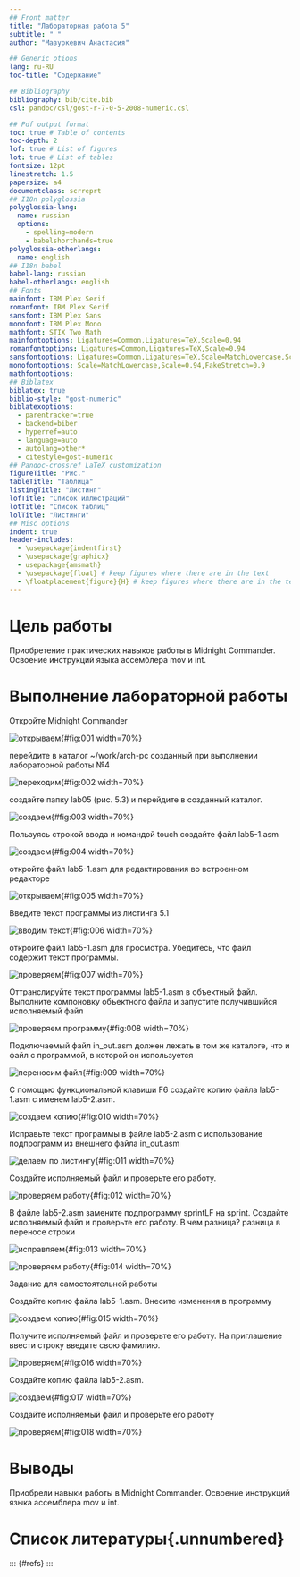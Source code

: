 ```yaml
---
## Front matter
title: "Лабораторная работа 5"
subtitle: " "
author: "Мазуркевич Анастасия"

## Generic otions
lang: ru-RU
toc-title: "Содержание"

## Bibliography
bibliography: bib/cite.bib
csl: pandoc/csl/gost-r-7-0-5-2008-numeric.csl

## Pdf output format
toc: true # Table of contents
toc-depth: 2
lof: true # List of figures
lot: true # List of tables
fontsize: 12pt
linestretch: 1.5
papersize: a4
documentclass: scrreprt
## I18n polyglossia
polyglossia-lang:
  name: russian
  options:
	- spelling=modern
	- babelshorthands=true
polyglossia-otherlangs:
  name: english
## I18n babel
babel-lang: russian
babel-otherlangs: english
## Fonts
mainfont: IBM Plex Serif
romanfont: IBM Plex Serif
sansfont: IBM Plex Sans
monofont: IBM Plex Mono
mathfont: STIX Two Math
mainfontoptions: Ligatures=Common,Ligatures=TeX,Scale=0.94
romanfontoptions: Ligatures=Common,Ligatures=TeX,Scale=0.94
sansfontoptions: Ligatures=Common,Ligatures=TeX,Scale=MatchLowercase,Scale=0.94
monofontoptions: Scale=MatchLowercase,Scale=0.94,FakeStretch=0.9
mathfontoptions:
## Biblatex
biblatex: true
biblio-style: "gost-numeric"
biblatexoptions:
  - parentracker=true
  - backend=biber
  - hyperref=auto
  - language=auto
  - autolang=other*
  - citestyle=gost-numeric
## Pandoc-crossref LaTeX customization
figureTitle: "Рис."
tableTitle: "Таблица"
listingTitle: "Листинг"
lofTitle: "Список иллюстраций"
lotTitle: "Список таблиц"
lolTitle: "Листинги"
## Misc options
indent: true
header-includes:
  - \usepackage{indentfirst}
  - \usepackage{graphicx}
  - usepackage{amsmath}
  - \usepackage{float} # keep figures where there are in the text
  - \floatplacement{figure}{H} # keep figures where there are in the text
---
```


# Цель работы

Приобретение практических навыков работы в Midnight Commander. Освоение инструкций
языка ассемблера mov и int.


# Выполнение лабораторной работы

Откройте Midnight Commander

![открываем](image/5.1.jpg){#fig:001 width=70%}

перейдите в каталог ~/work/arch-pc созданный при выполнении лабораторной работы №4

![переходим](image/5.2.jpg){#fig:002 width=70%}

создайте папку lab05 (рис. 5.3) и перейдите в созданный каталог.

![создаем](image/5.3.jpg){#fig:003 width=70%}

Пользуясь строкой ввода и командой touch создайте файл lab5-1.asm

![создаем](image/5.4.jpg){#fig:004 width=70%}

откройте файл lab5-1.asm для редактирования во встроенном редакторе

![открываем](image/5.5.jpg){#fig:005 width=70%}

Введите текст программы из листинга 5.1 

![вводим текст](image/5.6.jpg){#fig:006 width=70%}

откройте файл lab5-1.asm для просмотра. Убедитесь, что файл содержит текст программы.

![проверяем](image/5.7.jpg){#fig:007 width=70%}

Оттранслируйте текст программы lab5-1.asm в объектный файл. Выполните компоновку объектного файла и запустите получившийся исполняемый файл

![проверяем программу](image/5.8.jpg){#fig:008 width=70%}

Подключаемый файл in_out.asm должен лежать в том же каталоге, что и файл с программой, в которой он используется

![переносим файл](image/5.9.jpg){#fig:009 width=70%}

С помощью функциональной клавиши F6 создайте копию файла lab5-1.asm с именем lab5-2.asm. 

![создаем копию](image/5.12.jpg){#fig:010 width=70%}

Исправьте текст программы в файле lab5-2.asm с использование подпрограмм из
внешнего файла in_out.asm

![делаем по листингу](image/5.13.jpg){#fig:011 width=70%}

Создайте исполняемый файл и проверьте его работу.

![проверяем работу](image/5.11.jpg){#fig:012 width=70%}

В файле lab5-2.asm замените подпрограмму sprintLF на sprint. Создайте исполняемый файл и проверьте его работу. В чем разница?
разница в переносе строки

![исправляем](image/5.13.jpg){#fig:013 width=70%}

![проверяем работу](image/5.14.jpg){#fig:014 width=70%}

Задание для самостоятельной работы

Создайте копию файла lab5-1.asm. Внесите изменения в программу

![создаем копию](image/5.15.jpg){#fig:015 width=70%}

Получите исполняемый файл и проверьте его работу. На приглашение ввести строку
введите свою фамилию.

![проверяем](image/5.16.jpg){#fig:016 width=70%}

Создайте копию файла lab5-2.asm.

![создаем](image/5.12.jpg){#fig:017 width=70%}

Создайте исполняемый файл и проверьте его работу

![проверяем](image/5.17.jpg){#fig:018 width=70%}

# Выводы

Приобрели навыки работы в Midnight Commander. Освоение инструкций
языка ассемблера mov и int.


# Список литературы{.unnumbered}

::: {#refs}
:::
